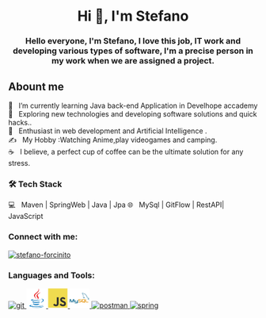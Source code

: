 <h1 align="center">Hi 👋, I'm Stefano</h1>
<h3 align="center">Hello everyone, I'm Stefano, I love this job, IT work and developing various types of software, I'm a precise person in my work when we are assigned a project.</h3>
<h2>Abount me</h2>

🔭 &nbsp; I’m currently learning Java back-end Application in Develhope accademy<br>
🤔 &nbsp; Exploring new technologies and developing software solutions and quick hacks..<br>
🌱 &nbsp; Enthusiast in web development  and Artificial Intelligence .<br>
✍️ &nbsp;  My Hobby :Watching Anime,play videogames and camping.<br>
☕ &nbsp; I believe, a perfect cup of coffee can be the ultimate solution for any stress.<br>


<h3>🛠 Tech Stack</h3>

💻 &nbsp; Maven | SpringWeb | Java | Jpa
🌐 &nbsp; MySql | GitFlow | RestAPI| JavaScript

<h3 align="left">Connect with me:</h3>
<p align="left">
<a href="https://linkedin.com/in/stefano-forcinito" target="blank"><img align="center" src="https://raw.githubusercontent.com/rahuldkjain/github-profile-readme-generator/master/src/images/icons/Social/linked-in-alt.svg" alt="stefano-forcinito" height="30" width="40" /></a>
</p>

<h3 align="left">Languages and Tools:</h3>
<p align="left"> <a href="https://git-scm.com/" target="_blank" rel="noreferrer"> <img src="https://www.vectorlogo.zone/logos/git-scm/git-scm-icon.svg" alt="git" width="40" height="40"/> </a> <a href="https://www.java.com" target="_blank" rel="noreferrer"> <img src="https://raw.githubusercontent.com/devicons/devicon/master/icons/java/java-original.svg" alt="java" width="40" height="40"/> </a> <a href="https://developer.mozilla.org/en-US/docs/Web/JavaScript" target="_blank" rel="noreferrer"> <img src="https://raw.githubusercontent.com/devicons/devicon/master/icons/javascript/javascript-original.svg" alt="javascript" width="40" height="40"/> </a> <a href="https://www.mysql.com/" target="_blank" rel="noreferrer"> <img src="https://raw.githubusercontent.com/devicons/devicon/master/icons/mysql/mysql-original-wordmark.svg" alt="mysql" width="40" height="40"/> </a> <a href="https://postman.com" target="_blank" rel="noreferrer"> <img src="https://www.vectorlogo.zone/logos/getpostman/getpostman-icon.svg" alt="postman" width="40" height="40"/> </a> <a href="https://spring.io/" target="_blank" rel="noreferrer"> <img src="https://www.vectorlogo.zone/logos/springio/springio-icon.svg" alt="spring" width="40" height="40"/> </a> </p>
